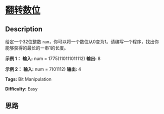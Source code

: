 # [翻转数位][title]

## Description

给定一个32位整数 `num`，你可以将一个数位从0变为1。请编写一个程序，找出你能够获得的最长的一串1的长度。

**示例 1：**
            **输入:** num = 1775(110111011112)    **输出:** 8    

**示例 2：**
            **输入:** num = 7(01112)    **输出:** 4    


**Tags:** Bit Manipulation

**Difficulty:** Easy

## 思路

[title]: https://leetcode-cn.com/problems/reverse-bits-lcci

